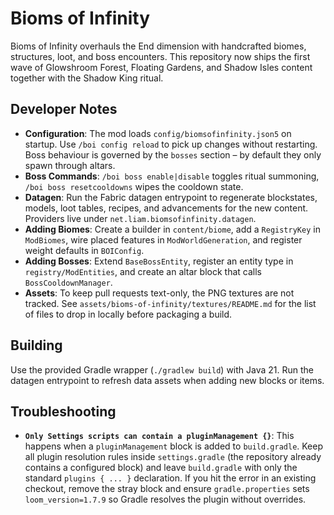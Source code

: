 # Bioms of Infinity

Bioms of Infinity overhauls the End dimension with handcrafted biomes, structures, loot, and boss encounters. This repository now ships the first wave of Glowshroom Forest, Floating Gardens, and Shadow Isles content together with the Shadow King ritual.

## Developer Notes

- **Configuration**: The mod loads `config/biomsofinfinity.json5` on startup. Use `/boi config reload` to pick up changes without restarting. Boss behaviour is governed by the `bosses` section – by default they only spawn through altars.
- **Boss Commands**: `/boi boss enable|disable` toggles ritual summoning, `/boi boss resetcooldowns` wipes the cooldown state.
- **Datagen**: Run the Fabric datagen entrypoint to regenerate blockstates, models, loot tables, recipes, and advancements for the new content. Providers live under `net.liam.biomsofinfinity.datagen`.
- **Adding Biomes**: Create a builder in `content/biome`, add a `RegistryKey` in `ModBiomes`, wire placed features in `ModWorldGeneration`, and register weight defaults in `BOIConfig`.
- **Adding Bosses**: Extend `BaseBossEntity`, register an entity type in `registry/ModEntities`, and create an altar block that calls `BossCooldownManager`.
- **Assets**: To keep pull requests text-only, the PNG textures are not tracked. See `assets/bioms-of-infinity/textures/README.md` for the list of files to drop in locally before packaging a build.

## Building

Use the provided Gradle wrapper (`./gradlew build`) with Java 21. Run the datagen entrypoint to refresh data assets when adding new blocks or items.

## Troubleshooting

- **`Only Settings scripts can contain a pluginManagement {}`**: This happens when a `pluginManagement` block is added to `build.gradle`. Keep all plugin resolution rules inside `settings.gradle` (the repository already contains a configured block) and leave `build.gradle` with only the standard `plugins { ... }` declaration. If you hit the error in an existing checkout, remove the stray block and ensure `gradle.properties` sets `loom_version=1.7.9` so Gradle resolves the plugin without overrides.
